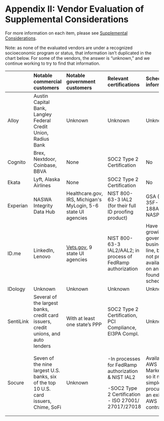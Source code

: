 # Appendix II: Vendor Evaluation of Supplemental Considerations

For more information on each item, please see [Supplemental Considerations](https://usdr.gitbook.io/unemployment-insurance-moderinzation/identity-proofing-vendor-comparison/identity-proofing-vendor-comparison#supplemental-considerations).

Note: as none of the evaluated vendors are under a recognized socioeconomic program or status, that information isn’t duplicated in the chart below. For some of the vendors, the answer is “unknown,” and we continue working to try to find that information.  


<table>
  <thead>
    <tr>
      <th style="text-align:left"></th>
      <th style="text-align:left">Notable commercial customers</th>
      <th style="text-align:left">Notable government customers</th>
      <th style="text-align:left">Relevant certifications</th>
      <th style="text-align:left">Schedule information</th>
    </tr>
  </thead>
  <tbody>
    <tr>
      <td style="text-align:left">Alloy</td>
      <td style="text-align:left">Austin Capital Bank, Langley Federal Credit Union, Radius Bank</td>
      <td
      style="text-align:left">Unknown</td>
        <td style="text-align:left">Unknown</td>
        <td style="text-align:left">Unknown</td>
    </tr>
    <tr>
      <td style="text-align:left">Cognito</td>
      <td style="text-align:left">Brex, Nextdoor, Coinbase, BBVA</td>
      <td style="text-align:left">None</td>
      <td style="text-align:left">SOC2 Type 2 Certification</td>
      <td style="text-align:left">No</td>
    </tr>
    <tr>
      <td style="text-align:left">Ekata</td>
      <td style="text-align:left">Lyft, Alaska Airlines</td>
      <td style="text-align:left">None</td>
      <td style="text-align:left">SOC2 Type 2 Certification</td>
      <td style="text-align:left">No</td>
    </tr>
    <tr>
      <td style="text-align:left">Experian</td>
      <td style="text-align:left">NASWA Integrity Data Hub</td>
      <td style="text-align:left">Healthcare.gov, IRS, Michigan&apos;s MyLogin, 5-6 state UI agencies</td>
      <td
      style="text-align:left">NIST 800-63-3 IAL2 (for their full ID proofing product)</td>
        <td style="text-align:left">GSA (GS-35F-188AA) &amp; NASPO</td>
    </tr>
    <tr>
      <td style="text-align:left">ID.me</td>
      <td style="text-align:left">LinkedIn, Lenovo</td>
      <td style="text-align:left"><a href="http://vets.gov/">Vets.gov</a>, 9 state UI agencies</td>
      <td style="text-align:left">NIST 800-63-3 IAL2/AAL2; in process of FedRamp authorization</td>
      <td style="text-align:left">Have a growing government business line, but do not promote availability
        on any found schedule</td>
    </tr>
    <tr>
      <td style="text-align:left">IDology</td>
      <td style="text-align:left">Unknown</td>
      <td style="text-align:left">Unknown</td>
      <td style="text-align:left">Unknown</td>
      <td style="text-align:left">Unknown</td>
    </tr>
    <tr>
      <td style="text-align:left">SentiLink</td>
      <td style="text-align:left">Several of the largest banks, credit card issuers, credit unions, and
        auto lenders</td>
      <td style="text-align:left">With at least one state&#x2019;s PPP</td>
      <td style="text-align:left">SOC2 Type 2 Certification, PCI Compliance, EI3PA Compl.</td>
      <td style="text-align:left">Unknown</td>
    </tr>
    <tr>
      <td style="text-align:left">Socure</td>
      <td style="text-align:left">Seven of the nine largest U.S. banks, six of the top 10 U.S. card issuers,
        Chime, SoFi</td>
      <td style="text-align:left">Unknown</td>
      <td style="text-align:left">
        <p>-In processes for FedRamp authorization &amp; NIST IAL2</p>
        <p>-SOC2 Type 2 Certification
          <br />- ISO 27001/ 27017/27018</p>
        <p></p>
      </td>
      <td style="text-align:left">Available on AWS Marketplace, so it may be simple to procure via an existing
        AWS contract</td>
    </tr>
  </tbody>
</table>





